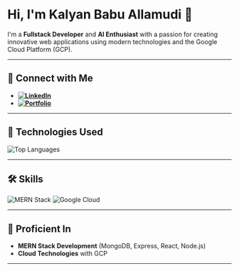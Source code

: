 # Hi, I'm Kalyan Babu Allamudi 👋

I'm a **Fullstack Developer** and **AI Enthusiast** with a passion for creating innovative web applications using modern technologies and the Google Cloud Platform (GCP).

---

## 🔗 Connect with Me
- **[![LinkedIn](https://img.shields.io/badge/LinkedIn-blue?style=flat-square&logo=linkedin&logoColor=white)](https://www.linkedin.com/in/kalyanbabu-allamudi)**
- **[![Portfolio](https://img.shields.io/badge/Portfolio-ff6f61?style=flat-square&logo=google-chrome&logoColor=white)](https://kalyanbabu.vercel.app/)**

---



## 🚀 Technologies Used
![Top Languages](https://github-readme-stats.vercel.app/api/top-langs/?username=Kalyanbabuallamudi&layout=compact&theme=radical)

---

## 🛠️ Skills
![MERN Stack](https://img.shields.io/badge/MERN-Stack-61DAFB?style=for-the-badge&logo=react&logoColor=white)
![Google Cloud](https://img.shields.io/badge/Google-Cloud-4285F4?style=for-the-badge&logo=google-cloud&logoColor=white)

---

## 🌱 Proficient In
- **MERN Stack Development** (MongoDB, Express, React, Node.js)
- **Cloud Technologies** with GCP

---

